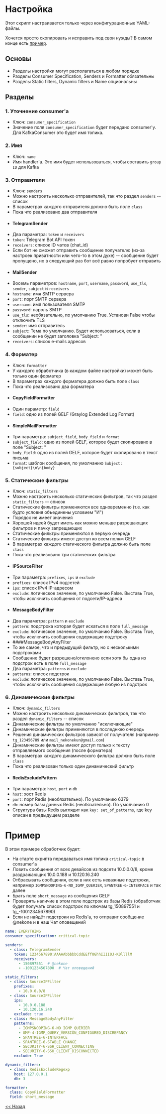 # Настройка

Этот скрипт настраивается только через конфигурационные YAML-файлы.

Хочется просто скопировать и исправить под свои нужды? В самом конце есть [пример](#Пример). 

## Основы

 - Разделы настройки могут располагаться в любом порядке
 - Разделы Consumer Specification, Senders и Formatter обязательны
 - Разделы Static filters, Dynamic filters и Name опциональны


## Разделы
### 1. Уточнение consumer'а
 - Ключ: `consumer_specification`
 - Значение поля `consumer_specification` будет передано consumer'у. Для KafkaConsumer это будет имя топика.
### 2. Имя
 - Ключ: `name`
 - Имя handler'а. Это имя будет использоваться, чтобы составить `group ID` для Kafka
### 3. Отправители
 - Ключ: `senders`
 - Можно настроить несколько отправителей, так что раздел `senders` -- список
 - В параметрах каждого отправителя должно быть поле `class`
 - Пока что реализовано два отправителя
 - #### TelegramSender
 - Два параметра: `token` и `receivers`
 - `token`: Telegram Bot API токен
 - `receivers`: список ID чатов (chat_id)
 - Если бот не сможет отправить сообщение получателю (из-за настроек приватности или чего-то в этом духе) -- сообщение будет пропущено, но в следующий раз бот всё равно попробует отправить
 - #### MailSender
 - Восемь параметров: `hostname`, `port`, `username`, `password`, `use_tls`, `sender`, `subject` и `receivers`
 - `hostname`: имя SMTP сервера 
 - `port`: порт SMTP сервера 
 - `username`: имя пользователя SMTP 
 - `password`: пароль SMTP 
 - `use_tls`: необязательно, по умолчанию True. Установи False чтобы отключить TLS 
 - `sender`: имя отправитель
 - `subject`: Тема по умолчанию. Будет использоваться, если в сообщении не будет заголовка "Subject: "
 - `receivers`: список e-mails адресов

### 4. Форматер
 - Ключ: `formatter`
 - У каждого обработчика (в каждом файле настройки) может быть только один форматер
 - В параметрах каждого форматера должно быть поле `class`
 - Пока что реализовано два форматера
 - #### CopyFieldFormatter
 - Один параметр: `field`
 - `field`: одно из полей GELF (Graylog Extended Log Format)
 - #### SimpleMailFormatter
 - Три параметра: `subject_field`, `body_field` и `format`
 - `subject_field`: одно из полей GELF, которое будет скопировано в поле "Subject: "
 - `body_field`: одно из полей GELF, которое будет скопировано в текст письма
 - `format`: шаблон сообщения, по умолчанию `Subject: {subject}\n\n{body}`
### 5. Статические фильтры
 - Ключ: `static_filters`
 - Можно настроить несколько статических фильтров, так что раздел `static_filters` -- список
 - Статические фильтры применяются все одновременно (т.е. как будто условия объединены условием "И")
 - Порядок не имеет значения
 - Хорошей идеей будет иметь как можно меньше разрешающих фильтров и пачку запрещающих 
 - Статические фильтры применяются в первую очередь
 - Статические фильтры имеют доступ ко всем полям GELF
 - В параметрах каждого статического фильтра должно быть поле `class`
 - Пока что реализовано три статических фильтра
 - #### IPSourceFilter
 - Три параметра: `prefixes`, `ips` и `exclude`
 - `prefixes`: список IPv4 подсетей 
 - `ips`: список IPv4 IP-адресом
 - `exclude`: логическое значение, по умолчанию False. Выставь True, чтобы исключить сообщения от подсети/IP-адреса 
 - #### MessageBodyFilter
 - Два параметра: `pattern` и `exclude`
 - `pattern`: подстрока которая будет искаться в поле `full_message`
 - `exclude`: логическое значение, по умолчанию False. Выставь True, чтобы исключить сообщения содержащие подстроку
 - ####MessageBodyAnyFilter
 - То же самое, что и предыдущий фильтр, но с несколькими подстроками
 - Сообщение будет разрешено/отклонено если хотя бы одна из подстрок есть в поле `full_message`
 - Два параметра: `patterns` и `exclude`
 - `patterns`: список подстрок
 - `exclude`: логическое значение, по умолчанию False. Выставь True, чтобы исключить сообщения содержащие любую из подстрок

### 6. Динамические фильтры
 - Ключ: `dynamic_filters`
 - Можно настроить несколько динамических фильтров, так что раздел `dynamic_filters` -- список
 - Динамические фильтры по умолчанию "исключающие"
 - Динамические фильтры применяются в последнюю очередь
 - Решения динамических фильтров зависят от получателя (например `tg_123456789` или `mail_nekonekun@gmail.com`)
 - Динамические фильтры имеют доступ только к тексту отправляемого сообщения (после форматера)
 - В параметрах каждого динамического фильтра должно быть поле `class`
 - Пока что реализован только один динамический фильтр 
 - #### RedisExcludePattern
 - Три параметра: `host`, `port` и `db`
 - `host`: хост Redis 
 - `port`: порт Redis (необязательно). По умолчанию 6379
 - `db`: номер базы данных Redis (необязательно). По умолчанию 0
 - Структура базы Redis выглядит как  ```key: set_of_patterns```, где key описан в предыдущем разделе
# Пример
 В этом примере обработчик будет:
 - На старте скрипта передаваться имя топика `critical-topic` в consumer'а
 - Ловить сообщения от всех девайсов из подсети 10.0.0.0/8, кроме раздражающих 10.0.0.188 и 10.120.16.240
 - Отбрасывать сообщения, если в них есть неважные подстроки, например `IGMPSNOOPING-6-NO_IGMP_QUERIER`, `SPANTREE-6-INTERFACE` и так далее  
 - Брать поле `short_message` из сообщения GELF
 - Проверять наличие в этом поле подстрок из базы Redis (обработчик будет получать список подстрок по ключам tg_150897551 и tg_-1001234567890)
 - Если не найдёт подстроки из Redis'а, то отправит сообщение @nekone и в наш Чат оповещений
```yaml
name: EVERYTHING
consumer_specification: critical-topic

senders:
  - class: TelegramSender
    token: 1234567890:AAAAAbbbbbCddEEff0GhhIIII0J-K0llllM
    receivers:
      - 150897551  # @nekone
      - -1001234567890  # Чат оповещений

static_filters:
  - class: SourceIPFilter
    prefixes:
      - 10.0.0.0/8
  - class: SourceIPFilter
    ips:
      - 10.0.0.188
      - 10.120.16.240
    exclude: true
  - class: MessageBodyAnyFilter
    patterns:
      - IGMPSNOOPING-6-NO_IGMP_QUERIER
      - GMP-4-IGMP_QUERY_VERSION_CONFIGURED_DISCREPANCY
      - SPANTREE-6-INTERFACE
      - SPANTREE-6-STABLE_CHANGE
      - SECURITY-6-SSH_CLIENT_CONNECTING
      - SECURITY-6-SSH_CLIENT_DISCONNECTED
    exclude: True

dynamic_filters:
  - class: RedisExcludeRegexp
    host: 127.0.0.1
    db: 3

formatter:
  class: CopyFieldFormatter
  field: short_message
```
[<< Назад](README.md)